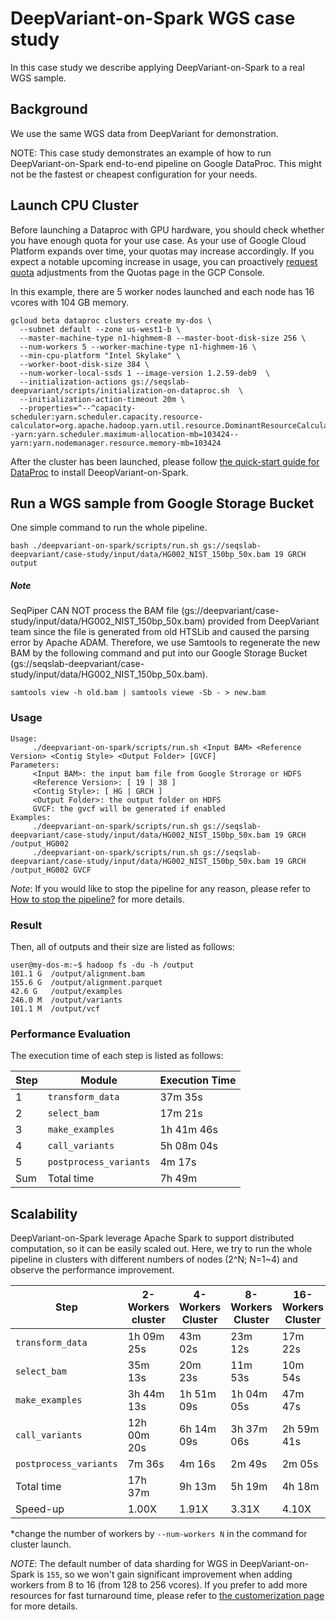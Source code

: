 # DeepVariant-on-Spark WGS case study

In this case study we describe applying DeepVariant-on-Spark to a real
WGS sample.

## Background

We use the same WGS data from DeepVariant for demonstration.

NOTE: This case study demonstrates an example of how to run
DeepVariant-on-Spark end-to-end pipeline on Google DataProc. This might
not be the fastest or cheapest configuration for your needs.

## Launch CPU Cluster

Before launching a Dataproc with GPU hardware, you should check whether
you have enough quota for your use case. As your use of Google Cloud
Platform expands over time, your quotas may increase accordingly. If you
expect a notable upcoming increase in usage, you can proactively
[request quota](https://cloud.google.com/compute/quotas#request_quotas)
adjustments from the Quotas page in the GCP Console.

In this example, there are 5 worker nodes launched and each node has 16
vcores with 104 GB memory.

```
gcloud beta dataproc clusters create my-dos \
  --subnet default --zone us-west1-b \
  --master-machine-type n1-highmem-8 --master-boot-disk-size 256 \
  --num-workers 5 --worker-machine-type n1-highmem-16 \
  --min-cpu-platform "Intel Skylake" \
  --worker-boot-disk-size 384 \
  --num-worker-local-ssds 1 --image-version 1.2.59-deb9  \
  --initialization-actions gs://seqslab-deepvariant/scripts/initialization-on-dataproc.sh  \
  --initialization-action-timeout 20m \
  --properties=^--^capacity-scheduler:yarn.scheduler.capacity.resource-calculator=org.apache.hadoop.yarn.util.resource.DominantResourceCalculator--yarn:yarn.scheduler.maximum-allocation-mb=103424--yarn:yarn.nodemanager.resource.memory-mb=103424
```

After the cluster has been launched, please follow [the quick-start guide
for DataProc](deepvariant-on-spark-quick-start-dataproc.md#initialize-deepvariant-on-spark-dos)
to install DeeopVariant-on-Spark.

## Run a WGS sample from Google Storage Bucket

One simple command to run the whole pipeline.

```
bash ./deepvariant-on-spark/scripts/run.sh gs://seqslab-deepvariant/case-study/input/data/HG002_NIST_150bp_50x.bam 19 GRCH output
```

##### Note
SeqPiper CAN NOT process the BAM file (gs://deepvariant/case-study/input/data/HG002_NIST_150bp_50x.bam)
 provided from DeepVariant team since the file is generated from old HTSLib
 and caused the parsing error by Apache ADAM. Therefore, we use Samtools
 to regenerate the new BAM by the following command and put into our
 Google Storage Bucket (gs://seqslab-deepvariant/case-study/input/data/HG002_NIST_150bp_50x.bam).

```
samtools view -h old.bam | samtools viewe -Sb - > new.bam
```

### Usage

```
Usage:
	 ./deepvariant-on-spark/scripts/run.sh <Input BAM> <Reference Version> <Contig Style> <Output Folder> [GVCF]
Parameters:
	 <Input BAM>: the input bam file from Google Strorage or HDFS
	 <Reference Version>: [ 19 | 38 ]
	 <Contig Style>: [ HG | GRCH ]
	 <Output Folder>: the output folder on HDFS
	 GVCF: the gvcf will be generated if enabled
Examples:
	 ./deepvariant-on-spark/scripts/run.sh gs://seqslab-deepvariant/case-study/input/data/HG002_NIST_150bp_50x.bam 19 GRCH /output_HG002
	 ./deepvariant-on-spark/scripts/run.sh gs://seqslab-deepvariant/case-study/input/data/HG002_NIST_150bp_50x.bam 19 GRCH /output_HG002 GVCF
```

*Note*: If you would like to stop the pipeline for any reason, please
refer to [How to stop the pipeline?](trobuleshooting.md#how-to-monitor-the-progress-of-the-pipeline-)
for more details.

### Result

Then, all of outputs and their size are listed as follows:

```
user@my-dos-m:~$ hadoop fs -du -h /output
101.1 G  /output/alignment.bam
155.6 G  /output/alignment.parquet
42.6 G   /output/examples
246.0 M  /output/variants
101.1 M  /output/vcf
```

### Performance Evaluation

The execution time of each step is listed as follows:

Step | Module                 | Execution Time |
-----| ---------------------- | -------------- |
1    | `transform_data`       |     37m 35s    |
2    | `select_bam`           |     17m 21s    |
3    | `make_examples`        |  1h 41m 46s    |
4    | `call_variants`        |  5h 08m 04s    |
5    | `postprocess_variants` |      4m 17s    |
Sum  | Total time             |  7h 49m        |

## Scalability

DeepVariant-on-Spark leverage Apache Spark to support distributed
computation, so it can be easily scaled out. Here, we try to run the
whole pipeline in clusters with different numbers of nodes (2^N; N=1~4)
and observe the performance improvement.

Step                   | 2-Workers cluster | 4-Workers Cluster | 8-Workers Cluster | 16-Workers Cluster |
---------------------- | ----------------- | ----------------- | ----------------- | ------------------ |
`transform_data`       |  1h 09m 25s       |    43m 02s        |    23m 12s        |    17m 22s         |
`select_bam`           |     35m 13s       |    20m 23s        |    11m 53s        |    10m 54s         |
`make_examples`        |  3h 44m 13s       | 1h 51m 09s        | 1h 04m 05s        |    47m 47s         |
`call_variants`        | 12h 00m 20s       | 6h 14m 09s        | 3h 37m 06s        | 2h 59m 41s         |
`postprocess_variants` |      7m 36s       |     4m 16s        |     2m 49s        |     2m 05s         |
Total time             | 17h 37m           | 9h 13m            | 5h 19m            | 4h 18m             |
Speed-up               | 1.00X             | 1.91X             | 3.31X             | 4.10X              |

*change the number of workers by `--num-workers N` in the command for
 cluster launch.

*NOTE*: The default number of data sharding for WGS in
DeepVariant-on-Spark is `155`, so we won't gain significant improvement
when adding workers from 8 to 16 (from 128 to 256 vcores). If you prefer
to add more resources for fast turnaround time, please refer to [the
customerization page](customization.md) for more details.
